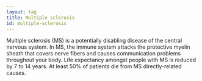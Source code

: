 ```yaml
---
layout: tag
title: Multiple sclerosis
id: multiple-sclerosis
---
```

Multiple sclerosis (MS) is a potentially disabling disease of the central nervous system. In MS, the immune system attacks the protective myelin sheath that covers nerve fibers and causes communication problems throughout your body. Life expectancy amongst people with MS is reduced by 7 to 14 years. At least 50% of patients die from MS directly-related causes.
